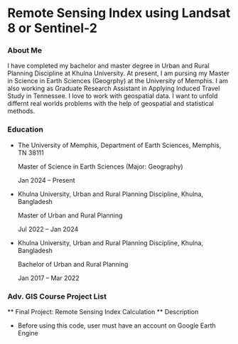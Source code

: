 # Remote Sensing Index using Landsat 8 or Sentinel-2

### About Me
I have completed my bachelor and master degree in Urban and Rural Planning Discipline at Khulna University. At present, I am pursing my Master in Science in Earth Sciences (Geogrphy) at the University of Memphis. I am also working as Graduate Research Assistant in Applying Induced Travel Study in Tennessee. I love to work with geospatial data. I want to unfold differnt real worlds problems with the help of geospatial and statistical methods.

### Education
- The University of Memphis, Department of Earth Sciences, Memphis, TN 38111
  
  Master of Science in Earth Sciences (Major: Geography)
  
  Jan 2024 – Present
  
- Khulna University, Urban and Rural Planning Discipline, Khulna, Bangladesh
  
  Master of Urban and Rural Planning
  
  Jul 2022 – Jan 2024
  
- Khulna University, Urban and Rural Planning Discipline, Khulna, Bangladesh
  
  Bachelor of Urban and Rural Planning
  
  Jan 2017 – Mar 2022

### Adv. GIS Course Project List
** Final Project: Remote Sensing Index Calculation **
Description
- Before using this code, user must have an account on Google Earth Engine
